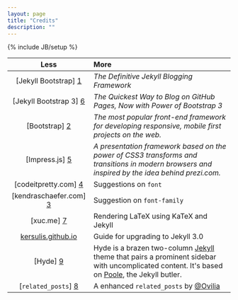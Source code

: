 ```yaml
---
layout: page
title: "Credits"
description: ""
---
```

{% include JB/setup %}

Less|More
:---:|:--------
[Jekyll Bootstrap] [1] | _The Definitive Jekyll Blogging Framework_
[Jekyll Bootstrap 3] [6] | _The Quickest Way to Blog on GitHub Pages, Now with Power of Bootstrap 3_
[Bootstrap] [2] | _The most popular front-end framework for developing responsive, mobile first projects on the web._
[Impress.js] [5] | _A presentation framework based on the power of CSS3 transforms and transitions in modern browsers and inspired by the idea behind prezi.com._
[codeitpretty.com] [4] | Suggestions on `font`
[kendraschaefer.com] [3] | Suggestion on `font-family`
[xuc.me] [7] | Rendering LaTeX using KaTeX and Jekyll
[kersulis.github.io](http://kersulis.github.io/2015/10/31/jekyll-3/) | Guide for upgrading to Jekyll 3.0
[Hyde] [9] | Hyde is a brazen two-column [Jekyll](http://jekyllrb.com/) theme that pairs a prominent sidebar with uncomplicated content. It's based on [Poole](http://getpoole.com/), the Jekyll butler.
[`related_posts`] [8] | A enhanced `related_posts` by [@Ovilia](https://github.com/Ovilia)


[1]: http://jekyllbootstrap.com/            "Jekyll Bootstrap"
[2]: http://getbootstrap.com/             "Bootstrap"
[3]: http://www.kendraschaefer.com/2012/06/chinese-standard-web-fonts-the-ultimate-guide-to-css-font-family-declarations-for-web-design-in-simplified-chinese/ "Post on font-family"
[4]: http://www.codeitpretty.com/2013/05/blog-font-style-with-css-size-weight.html "Posts on font"
[5]: https://github.com/bartaz/impress.js/  "Impress.js"
[6]: http://jekyllbootstrap3.tk/    "Jekyll Bootstrap 3"
[7]: http://xuc.me/blog/KaTeX-and-Jekyll/ "KaTeX for Jekyll"
[8]: http://zhangwenli.com/blog/2014/07/15/jekyll-related-posts-without-plugin/ "related_posts"
[9]: http://hyde.getpoole.com/ "Hyde for Jekyll"
